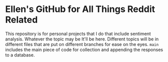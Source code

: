 # Ellen's GitHub for All Things Reddit Related

This repository is for personal projects that I do that include sentiment analysis. Whatever the topic may be It'll be here. Different topics will be in different files that are put on different branches for ease on the eyes. `main` includes the main piece of code for collection and appending the responses to a database.
